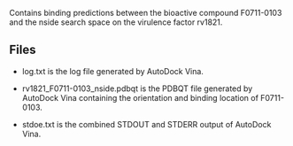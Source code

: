 Contains binding predictions between the bioactive compound F0711-0103 and the nside search space on the virulence factor rv1821.

## Files

- log.txt is the log file generated by AutoDock Vina.

- rv1821_F0711-0103_nside.pdbqt is the PDBQT file generated by AutoDock Vina containing the orientation and binding location of F0711-0103.

- stdoe.txt is the combined STDOUT and STDERR output of AutoDock Vina.

